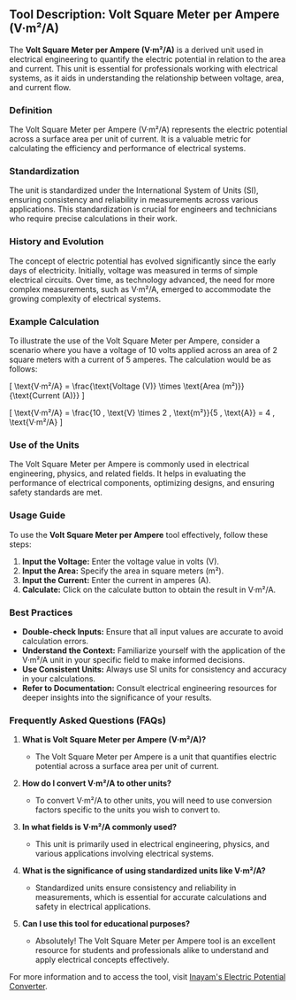## Tool Description: Volt Square Meter per Ampere (V·m²/A)

The **Volt Square Meter per Ampere (V·m²/A)** is a derived unit used in electrical engineering to quantify the electric potential in relation to the area and current. This unit is essential for professionals working with electrical systems, as it aids in understanding the relationship between voltage, area, and current flow.

### Definition
The Volt Square Meter per Ampere (V·m²/A) represents the electric potential across a surface area per unit of current. It is a valuable metric for calculating the efficiency and performance of electrical systems.

### Standardization
The unit is standardized under the International System of Units (SI), ensuring consistency and reliability in measurements across various applications. This standardization is crucial for engineers and technicians who require precise calculations in their work.

### History and Evolution
The concept of electric potential has evolved significantly since the early days of electricity. Initially, voltage was measured in terms of simple electrical circuits. Over time, as technology advanced, the need for more complex measurements, such as V·m²/A, emerged to accommodate the growing complexity of electrical systems.

### Example Calculation
To illustrate the use of the Volt Square Meter per Ampere, consider a scenario where you have a voltage of 10 volts applied across an area of 2 square meters with a current of 5 amperes. The calculation would be as follows:

\[ 
\text{V·m²/A} = \frac{\text{Voltage (V)} \times \text{Area (m²)}}{\text{Current (A)}} 
\]

\[ 
\text{V·m²/A} = \frac{10 \, \text{V} \times 2 \, \text{m²}}{5 \, \text{A}} = 4 \, \text{V·m²/A} 
\]

### Use of the Units
The Volt Square Meter per Ampere is commonly used in electrical engineering, physics, and related fields. It helps in evaluating the performance of electrical components, optimizing designs, and ensuring safety standards are met.

### Usage Guide
To use the **Volt Square Meter per Ampere** tool effectively, follow these steps:
1. **Input the Voltage:** Enter the voltage value in volts (V).
2. **Input the Area:** Specify the area in square meters (m²).
3. **Input the Current:** Enter the current in amperes (A).
4. **Calculate:** Click on the calculate button to obtain the result in V·m²/A.

### Best Practices
- **Double-check Inputs:** Ensure that all input values are accurate to avoid calculation errors.
- **Understand the Context:** Familiarize yourself with the application of the V·m²/A unit in your specific field to make informed decisions.
- **Use Consistent Units:** Always use SI units for consistency and accuracy in your calculations.
- **Refer to Documentation:** Consult electrical engineering resources for deeper insights into the significance of your results.

### Frequently Asked Questions (FAQs)

1. **What is Volt Square Meter per Ampere (V·m²/A)?**
   - The Volt Square Meter per Ampere is a unit that quantifies electric potential across a surface area per unit of current.

2. **How do I convert V·m²/A to other units?**
   - To convert V·m²/A to other units, you will need to use conversion factors specific to the units you wish to convert to.

3. **In what fields is V·m²/A commonly used?**
   - This unit is primarily used in electrical engineering, physics, and various applications involving electrical systems.

4. **What is the significance of using standardized units like V·m²/A?**
   - Standardized units ensure consistency and reliability in measurements, which is essential for accurate calculations and safety in electrical applications.

5. **Can I use this tool for educational purposes?**
   - Absolutely! The Volt Square Meter per Ampere tool is an excellent resource for students and professionals alike to understand and apply electrical concepts effectively.

For more information and to access the tool, visit [Inayam's Electric Potential Converter](https://www.inayam.co/unit-converter/electric_potential).